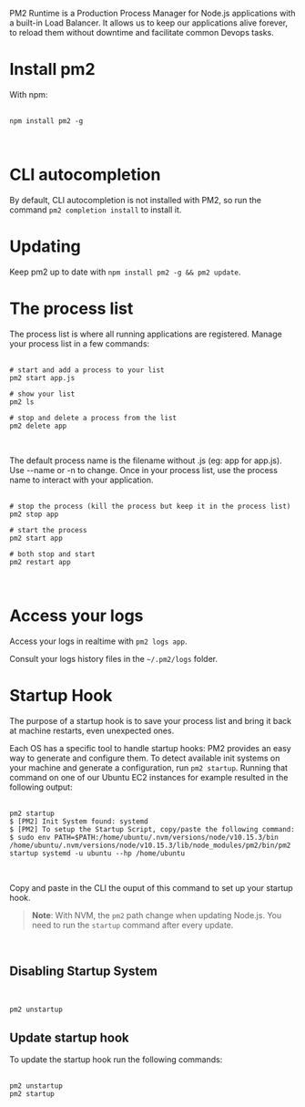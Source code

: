 <!-- TITLE: Install PM2 Runtime -->
<!-- SUBTITLE: Production Process Manager for Node.js applications -->

PM2 Runtime is a Production Process Manager for Node.js applications with a built-in Load Balancer. It allows us to keep our applications alive forever, to reload them without downtime and facilitate common Devops tasks.
# Install pm2
With npm:<br><br>

```batchfile
npm install pm2 -g
```
<br>

# CLI autocompletion
By default, CLI autocompletion is not installed with PM2, so run the command `pm2 completion install` to install it.

# Updating
Keep pm2 up to date with `npm install pm2 -g && pm2 update`.

# The process list
The process list is where all running applications are registered. Manage your process list in a few commands:<br><br>

```batchfile
# start and add a process to your list
pm2 start app.js

# show your list
pm2 ls

# stop and delete a process from the list
pm2 delete app
```
<br>

The default process name is the filename without .js (eg: app for app.js). Use --name or -n to change. Once in your process list, use the process name to interact with your application.<br><br>

```batchfile
# stop the process (kill the process but keep it in the process list)
pm2 stop app

# start the process
pm2 start app

# both stop and start
pm2 restart app
```
<br>

# Access your logs
Access your logs in realtime with `pm2 logs app`.

Consult your logs history files in the `~/.pm2/logs` folder.

# Startup Hook
The purpose of a startup hook is to save your process list and bring it back at machine restarts, even unexpected ones.

Each OS has a specific tool to handle startup hooks: PM2 provides an easy way to generate and configure them. To detect available init systems on your machine and generate a configuration, run `pm2 startup`. Running that command on one of our Ubuntu EC2 instances for example resulted in the following output:<br><br>

```batchfile
pm2 startup
$ [PM2] Init System found: systemd
$ [PM2] To setup the Startup Script, copy/paste the following command:
$ sudo env PATH=$PATH:/home/ubuntu/.nvm/versions/node/v10.15.3/bin /home/ubuntu/.nvm/versions/node/v10.15.3/lib/node_modules/pm2/bin/pm2 startup systemd -u ubuntu --hp /home/ubuntu
```
<br>

Copy and paste in the CLI the ouput of this command to set up your startup hook.

> **Note**: With NVM, the `pm2` path change when updating Node.js. You need to run the `startup` command after every update.

<br>

## Disabling Startup System
<br>

```batchfile
pm2 unstartup
```

## Update startup hook

To update the startup hook run the following commands:<br><br>

```batchfile
pm2 unstartup
pm2 startup
```
<br>
